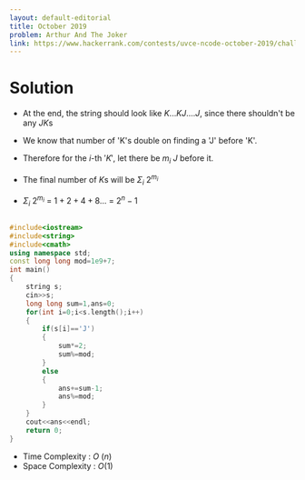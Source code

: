 ```yaml
---
layout: default-editorial
title: October 2019
problem: Arthur And The Joker
link: https://www.hackerrank.com/contests/uvce-ncode-october-2019/challenges/arthur-and-the-joker/problem
---
```

# Solution

* At the end, the string should look like $K...KJ....J$, since there shouldn't be any $JK$s 

* We know that number of 'K's double on finding a 'J' before 'K'.

* Therefore for the $i$-th $'K'$, let there be $m_{i}$ $J$ before it.

* The final number of $K$s will be $\Sigma_{i}$ $2^{m_{i}}$

* $\Sigma_{i}$ $2^{m_{i}}$ = $1+2+4+8...$ = $2^{n}-1$

~~~cpp

#include<iostream>
#include<string>
#include<cmath>
using namespace std;
const long long mod=1e9+7;
int main()
{
    string s;
    cin>>s;
    long long sum=1,ans=0;
    for(int i=0;i<s.length();i++)
    {
        if(s[i]=='J')
        {
            sum*=2;
            sum%=mod;
        }
        else
        {
            ans+=sum-1;
            ans%=mod;
        }
    }
    cout<<ans<<endl;
    return 0;
} 

~~~
* Time Complexity : $O$ $(n)$ 
* Space Complexity : $O(1)$
